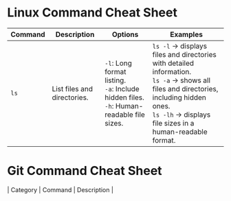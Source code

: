 # **Linux Command Cheat Sheet**
| Command | Description | Options | Examples |
|---------|------------------------------|-------------------------------------------------------------------------|--------------------------------------------------------------------------|
| `ls`    | List files and directories.  | `-l`: Long format listing.<br>`-a`: Include hidden files.<br>`-h`: Human-readable file sizes. | `ls -l` → displays files and directories with detailed information.<br>`ls -a` → shows all files and directories, including hidden ones.<br>`ls -lh` → displays file sizes in a human-readable format. |
 
# **Git Command Cheat Sheet**
| Category | Command | Description |
